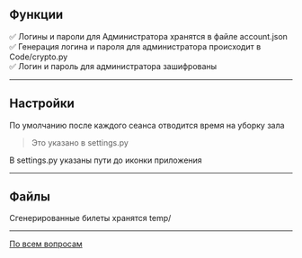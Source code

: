 ## Функции
:white_check_mark: Логины и пароли для Администратора хранятся в файле account.json  
:white_check_mark: Генерация логина и пароля для администратора происходит в Code/crypto.py  
:white_check_mark: Логин и пароль для администратора зашифрованы
____
## Настройки
По умолчанию после каждого сеанса отводится время на уборку зала  
> Это указано в settings.py   

В settings.py указаны пути до иконки приложения 
____
## Файлы
Сгенерированные билеты хранятся temp/
____
[По всем вопросам](https://vk.com/mr_geri)
